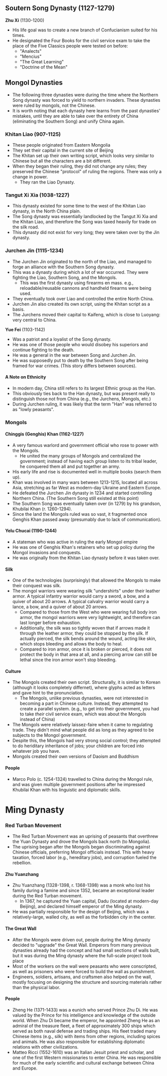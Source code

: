 ## Soutern Song Dynasty (1127-1279)
**Zhu Xi** (1130-1200)
* His life goal was to create a new branch of Confucianism suited for his times.
* He designated the Four Books for the civil service exam to take the place of the Five Classics people were tested on before:
  * "Analects"
  * "Mencius"
  * "The Great Learning"
  * "Doctrine of the Mean"

## Mongol Dynasties
* The following three dynasties were during the time where the Northern Song dynasty was forced to yield to northern invaders.  These dynasties were ruled by mongols, not the Chinese.
* It is worth noting that each dynasty here learns from the past dynasties' mistakes, until they are able to take over the entirety of China (eliminating the Southern Song) and unify China again.
### Khitan Liao (907-1125)
* These people originated from Eastern Mongolia
* They set their capital in the current site of Beijing
* The Khitan set up their own writing script, which looks very similar to Chinese but all the characters are a bit different.
* When they began their ruling, they did not change any rules; they preserved the Chinese "protocol" of ruling the regions.  There was only a change in power.
  * They ran the Liao Dynasty.
### Tangut Xi Xia (1038-1227)
* This dynasty existed for some time to the west of the Khitan Liao dynasty, in the North China plain.
* The Song dynasty was essentially landlocked by the Tangut Xi Xia and the Khitan Liao, and therefore the Song was taxed heavily for trade on the silk road.
* This dynasty did not exist for very long; they were taken over by the Jin dynasty.

### Jurchen Jin (1115-1234)
* The Jurchen Jin originated to the north of the Liao, and managed to forge an alliance with the Southern Song dynasty.
* This was a dynasty during which a lot of war occurred.  They were fighting the Liao, Southern Song, and the Mongols.
  * This was the first dynasty using firearms en mass.  e.g., reloadable/reusable cannons and handheld firearms were being used.
* They eventually took over Liao and controlled the entire North China.
* Jurchen Jin also created its own script, using the Khitan script as a basis.
* The Jurchens moved their capital to Kaifeng, which is close to Luoyang: very central to China.

**Yue Fei** (1103-1142)
* Was a patriot and a loyalist of the Song dynasty.
* He was one of those people who would disobey his superiors and continue fighting to the death.
* He was a general in the war between Song and Jurchen Jin.
* He was supposedly put to death by the Southern Song after being framed for war crimes.  (This story differs between sources).

#### A Note on Ethnicity
* In modern day, China still refers to its largest Ethnic group as the Han.
* This obviously ties back to the Han dynasty, but was present really to distinguish those not from China (e.g., the Jurchens, Mongols, etc.)
* During Jurchen ruling, it was likely that the term "Han" was referred to as "lowly peasants".

### Mongols
#### Chinggis (Genghis) Khan (1162-1227)
* A very famous warlord and government official who rose to power with the Mongols.
  * He united the many groups of Mongols and centralized the government; instead of having each group listen to its tribal leader, he conquered them all and put together an army.
* His early life and rise is documented well in multiple books (search them up).
* Khan was involved in many wars between 1213-1215, located all across Asia, stretching as far West as modern-day Ukraine and Eastern Europe.
* He defeated the Jurchen Jin dynasty in 1234 and started controlling Northern China.  (The Southern Song still existed at this point)
* The Southern Song was eventually taken over (in 1279) by his grandson, Khubilai Khan (r. 1260-1294).
* Since the land the Mongols ruled was so vast, it fragmented once Genghis Khan passed away (presumably due to lack of communication).

#### Yelu Chucai (1190-1244)
* A stateman who was active in ruling the early Mongol empire
* He was one of Genghis Khan's retainers who set up policy during the Mongol invasions and conquests.
* He was originally from the Khitan Liao dynasty before it was taken over.

#### Silk
* One of the technologies (surprisingly) that allowed the Mongols to make their conquest was silk.
* The mongol warriors were wearing silk "undershirts" under their leather armor.  A typical infantry warrior would carry a sword, a bow, and a quiver of about 20 arrows.  A typical calvalry warrior would carry a lance, a bow, and a quiver of about 20 arrows.
  * Compared to those from the West who were wearing full body iron armor, the mongol warriors were very lightweight, and therefore can last longer before exhaustion.
  * Additionally, the silk was so tightly woven that if arrows made it through the leather armor, they could be stopped by the silk.  If actually pierced, the silk bends around the wound, acting like skin, which stops bleeding and allows the body to heal.
  * Compared to iron armor, once it is broken or pierced, it does not protect the body in that area at all, and a piercing arrow can still be lethal since the iron armor won't stop bleeding.

#### Culture
* The Mongols created their own script.  Structurally, it is similar to Korean (although it looks completely differnet), where glyphs acted as letters and gave hint to the pronunciation.
  * The Mongols, unlike previous dynasties, were not interested in becoming a part in Chinese culture.  Instead, they attempted to create a parallel system.  (e.g., to get into their government, you had to take *their* civil service exam, which was about the Mongols instead of China)
* The Mongols were relatively laissez-faire when it came to regulating trade.  They didn't mind what people did as long as they agreed to be subjects to the Mongol government.
* Despite this, the Mongols had very strong social control; they attempted to do heriditary inheritance of jobs; your children are forced into whatever job you have.
* Mongols created their own versions of Daoism and Buddhism

#### People
* Marco Polo (c. 1254-1324) travelled to China during the Mongol rule, and was given multiple government positions after he impressed Khubilai Khan with his linguistic and diplomatic skills.

# Ming Dynasty
### Red Turban Movement
* The Red Turban Movement was an uprising of peasants that overthrew the Yuan Dynasty and drove the Mongols back north (to Mongolia).
* The uprising began after the Mongols began discriminating against Chinese officials, preferring Mongol officials instead.  This with heavy taxation, forced labor (e.g., hereditary jobs), and corruption fueled the rebellion.
#### Zhu Yuanzhang
* Zhu Yuanzhang (1328-1398, r. 1368-1398) was a monk who lost his family during a famine and since 1352, became an exceptional leader during the Red Turban movement.
  * In 1367, he captured the Yuan capital, Dadu (located at modern-day Beijing), and declared himself emperor of the Ming dynasty.
* He was partially responsible for the design of Beijing, which was a relatively-large, walled city, as well as the forbidden city in the center.
#### The Great Wall
* After the Mongols were driven out, people during the Ming dynasty decided to "upgrade" the Great Wall.  Emperors from many previous dynasties already had the concept and had small sections of walls built, but it was during the Ming dynasty where the full-scale project took place
* Most of the workers on the wall were peasants who were conscripted, as well as prisoners who were forced to build the wall as punishment.
* Engineers, soldiers, artisans, and craftsmen also helped on the wall, mostly focusing on designing the structure and sourcing materials rather than the physical labor.
#### People
* Zheng He (1371-1433) was a eunich who served Prince Zhu Di.  He was valued by the Prince for his intelligence and knowledge of the outside world.  When Zhu Di became the emperor, he appointed Zheng He as an admiral of the treasure fleet, a fleet of approximately 300 ships which served as both naval defense and trading ships.  His fleet traded many Chinese items (e.g., silk) with items from other regions, including spices and animals.  He was also responsible for establishing diplomatic relations with other civilizations.
* Matteo Ricci (1552-1610) was an Italian Jesuit priest and scholar, and one of the first Western missionaries to enter China.  He was responsible for much of the early scientific and cultural exchange between China and Europe.

